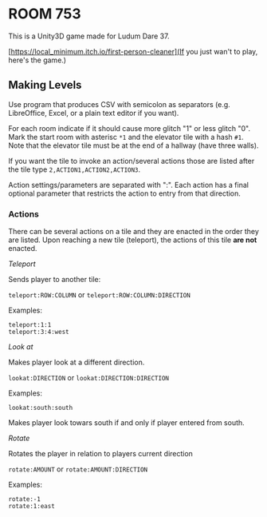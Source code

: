 # __ROOM 753__

This is a Unity3D game made for Ludum Dare 37.

[https://local_minimum.itch.io/first-person-cleaner](If you just wan't to play, here's the game.)


## Making Levels

Use program that produces CSV with semicolon as separators (e.g. LibreOffice, Excel, or a plain text editor if you want).

For each room indicate if it should cause more glitch "1" or less glitch "0".
Mark the start room with asterisc `*1` and the elevator tile with a hash `#1`.
Note that the elevator tile must be at the end of a hallway (have three walls).

If you want the tile to invoke an action/several actions those are listed after the tile type `2,ACTION1,ACTION2,ACTION3`.

Action settings/parameters are separated with ":".
Each action has a final optional parameter that restricts the action to entry from that direction.

### Actions

There can be several actions on a tile and they are enacted in the order they are listed. 
Upon reaching a new tile (teleport), the actions of this tile __are not__ enacted.

_Teleport_

Sends player to another tile:

`teleport:ROW:COLUMN` or `teleport:ROW:COLUMN:DIRECTION`

Examples:

    teleport:1:1
    teleport:3:4:west
 
_Look at_

Makes player look at a different direction.

`lookat:DIRECTION` or `lookat:DIRECTION:DIRECTION`

Examples:

    lookat:south:south

Makes player look towars south if and only if player entered from south.

_Rotate_

Rotates the player in relation to players current direction

`rotate:AMOUNT` or `rotate:AMOUNT:DIRECTION`

Examples:

    rotate:-1
    rotate:1:east
